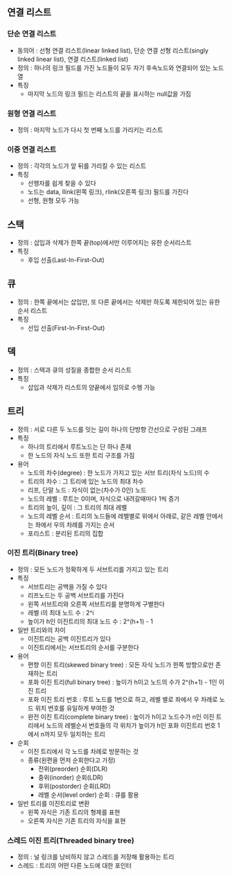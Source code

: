 ## 연결 리스트

### 단순 연결 리스트
- 동의어 : 선형 연결 리스트(linear linked list), 단순 연결 선형 리스트(singly linked linear list), 연결 리스트(linked list)
- 정의 : 하나의 링크 필드를 가진 노드들이 모두 자기 후속노드와 연결되어 있는 노드 열
- 특징
  - 마지막 노드의 링크 필드는 리스트의 끝을 표시하는 null값을 가짐

### 원형 연결 리스트
- 정의 : 마지막 노드가 다시 첫 번째 노드를 가리키는 리스트

### 이중 연결 리스트
- 정의 : 각각의 노드가 앞 뒤를 가리킬 수 있는 리스트
- 특징
  - 선행자를 쉽게 찾을 수 있다
  - 노드는 data, llink(왼쪽 링크), rlink(오른쪽 링크) 필드를 가진다
  - 선형, 원형 모두 가능
  
## 스택
- 정의 : 삽입과 삭제가 한쪽 끝(top)에서만 이루어지는 유한 순서리스트
- 특징
  - 후입 선출(Last-In-First-Out)
  
## 큐
- 정의 : 한쪽 끝에서는 삽입만, 또 다른 끝에서는 삭제만 하도록 제한되어 있는 유한 순서 리스트
- 특징
  - 선입 선출(First-In-First-Out)
  
## 덱
- 정의 : 스택과 큐의 성질을 종합한 순서 리스트
- 특징
  - 삽입과 삭제가 리스트의 양끝에서 임의로 수행 가능

## 트리
- 정의 : 서로 다른 두 노드를 잇는 길이 하나의 단방향 간선으로 구성된 그래프
- 특징
  - 하나의 트리에서 루트노드는 단 하나 존재
  - 한 노드의 자식 노드 또한 트리 구조를 가짐
- 용어
  - 노드의 차수(degree) : 한 노드가 가지고 있는 서브 트리(자식 노드)의 수
  - 트리의 차수 : 그 트리에 있는 노드의 최대 차수
  - 리프, 단말 노드 : 자식이 없는(차수가 0인) 노드
  - 노드의 레벨 : 루트는 0이며, 자식으로 내려갈때마다 1씩 증가
  - 트리의 높이, 깊이 : 그 트리의 최대 레벨
  - 노드의 레벨 순서 : 트리의 노드들에 레벨별로 위에서 아래로, 같은 레벨 안에서는 좌에서 우의 차례를 가지는 순서
  - 포리스트 : 분리된 트리의 집합

### 이진 트리(Binary tree)
- 정의 : 모든 노드가 정확하게 두 서브트리를 가지고 있는 트리
- 특징
  - 서브트리는 공백을 가질 수 있다
  - 리프노드는 두 공백 서브트리를 가진다
  - 왼쪽 서브트리와 오른쪽 서브트리를 분명하게 구별한다
  - 레벨 i의 최대 노드 수 : 2^i
  - 높이가 h인 이진트리의 최대 노드 수 : 2^(h+1) - 1
- 일반 트리와의 차이
  - 이진트리는 공백 이진트리가 있다
  - 이진트리에서는 서브트리의 순서를 구분한다
- 용어
  - 편향 이진 트리(skewed binary tree) : 모든 자식 노드가 한쪽 방향으로만 존재하는 트리
  - 포화 이진 트리(full binary tree) : 높이가 h이고 노드의 수가 2^(h+1) - 1인 이진 트리
  - 포화 이진 트리 번호 : 루트 노드를 1번으로 하고, 레벨 별로 좌에서 우 차례로 노드 위치 번호를 유일하게 부여한 것
  - 완전 이진 트리(complete binary tree) : 높이가 h이고 노드수가 n인 이진 트리에서 노드의 레벨순서 번호들의 각 위치가 높이가 h인 포화 이진트리 번호 1에서 n까지 모두 일치하는 트리
- 순회
  - 이진 트리에서 각 노드를 차례로 방문하는 것
  - 종류(왼편을 먼저 순회한다고 가정)
    - 전위(preorder) 순회(DLR)
    - 중위(inorder) 순회(LDR)
    - 후위(postorder) 순회(LRD)
    - 레벨 순서(level order) 순회 : 큐를 활용
- 일반 트리를 이진트리로 변환
  - 왼쪽 자식은 기존 트리의 형제를 표현
  - 오른쪽 자식은 기존 트리의 자식을 표현
    
### 스레드 이진 트리(Threaded binary tree)
- 정의 : 널 링크를 낭비하지 않고 스레드를 저장해 활용하는 트리
- 스레드 : 트리의 어떤 다른 노드에 대한 포인터

